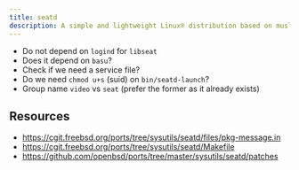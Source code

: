 ```yaml
---
title: seatd
description: A simple and lightweight Linux® distribution based on musl libc and toybox
---
```


- Do not depend on `logind` for `libseat`
- Does it depend on `basu`?
- Check if we need a service file?
- Do we need `chmod u+s` (suid) on `bin/seatd-launch`?
- Group name `video` vs `seat` (prefer the former as it already exists)

## Resources
- https://cgit.freebsd.org/ports/tree/sysutils/seatd/files/pkg-message.in
- https://cgit.freebsd.org/ports/tree/sysutils/seatd/Makefile
- https://github.com/openbsd/ports/tree/master/sysutils/seatd/patches
